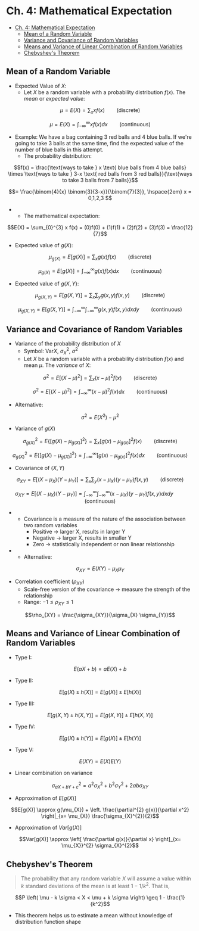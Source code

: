 # Ch. 4: Mathematical Expectation

- [Ch. 4: Mathematical Expectation](#ch-4-mathematical-expectation)
  - [Mean of a Random Variable](#mean-of-a-random-variable)
  - [Variance and Covariance of Random Variables](#variance-and-covariance-of-random-variables)
  - [Means and Variance of Linear Combination of Random Variables](#means-and-variance-of-linear-combination-of-random-variables)
  - [Chebyshev's Theorem](#chebyshevs-theorem)

## Mean of a Random Variable

- Expected Value of $X$:
  - Let $X$ be a random variable with a probability distribution $f(x)$. The *mean* or *expected value*:

```math
\mu = E(X) = \sum_{x} x f(x) \hspace{2em} \text{(discrete)}
```

```math
\mu = E(X) = \int_{-\infty}^{\infty} x f(x)  dx \hspace{2em} \text{(continuous)}
```

  - Example: We have a bag containing 3 red balls and 4 blue balls. If we're going to take 3 balls at the same time, find the expected value of the number of blue balls in this attempt.
    - The probability distribution:

```math
f(x) = \frac{\text{ways to take } x \text{ blue balls from 4 blue balls} \times \text{ways to take } 3-x \text{ red balls from 3 red balls}}{\text{ways to take 3 balls from 7 balls}}
```

```math
= \frac{\binom{4}{x} \binom{3}{3-x}}{\binom{7}{3}}, \hspace{2em} x = 0,1,2,3 
```

- - The mathematical expectation:

```math
E(X) = \sum_{0}^{3} x f(x) = (0)f(0) + (1)f(1) + (2)f(2) + (3)f(3) = \frac{12}{7}
``` 

- Expected value of $g(X)$:

```math
\mu_{g(X)} = E[g(X)] = \sum_{x} g(x) f(x) \hspace{2em} \text{(discrete)}
```

```math
\mu_{g(X)} = E[g(X)] = \int_{-\infty}^{\infty} g(x) f(x)  dx \hspace{2em} \text{(continuous)}
```

- Expected value of $g(X, Y)$:

```math
\mu_{g(X, Y)} = E[g(X, Y)] = \sum_{x}\sum_{y} g(x, y) f(x, y) \hspace{2em} \text{(discrete)}
```

```math
\mu_{g(X, Y)} = E[g(X, Y)] = \int_{-\infty}^{\infty} \int_{-\infty}^{\infty} g(x, y) f(x, y)  dx dy \hspace{2em} \text{(continuous)}
```

## Variance and Covariance of Random Variables

- Variance of the probability distribution of $X$
  - Symbol: $\text{Var} X$, $\sigma_{X}^{2}$, $\sigma^{2}$
  - Let $X$ be a random variable with a probability distribution $f(x)$ and mean $\mu$. The *variance* of $X$:

```math
\sigma^{2} = E \left[ \left(X - \mu \right)^{2} \right] = \sum_{x} \left(x - \mu \right)^{2} f(x)  \hspace{2em} \text{(discrete)}
```

```math
\sigma^{2} = E \left[ \left(X - \mu \right)^{2} \right] = \int_{-\infty}^{\infty} \left(x - \mu \right)^{2} f(x) dx  \hspace{2em} \text{(continuous)}
```

  -  Alternative: 

```math
\sigma^{2} = E(X^2) - \mu^2
```

- Variance of $g(X)$

```math
\sigma_{g(X)}^{2} = E \left\{ \left[g(X) - \mu_{g(X)} \right]^{2} \right\} = \sum_{x} \left[g(x) - \mu_{g(x)} \right]^{2} f(x)  \hspace{2em} \text{(discrete)}
```

```math
\sigma_{g(X)}^{2} = E \left\{ \left[g(X) - \mu_{g(X)} \right]^{2} \right\} = \int_{-\infty}^{\infty} \left[g(x) - \mu_{g(x)} \right]^{2} f(x) dx  \hspace{2em} \text{(continuous)}
```

- Covariance of $(X, Y)$

```math
\sigma_{XY} = E \left[ \left(X - \mu_{X} \right) \left(Y - \mu_{Y} \right) \right] = \sum_{x} \sum_{y} \left(x - \mu_{X} \right) \left(y - \mu_{Y} \right) f(x, y)  \hspace{2em} \text{(discrete)}
```

```math
\sigma_{XY} = E \left[ \left(X - \mu_{X} \right) \left(Y - \mu_{Y} \right) \right] = \int_{-\infty}^{\infty} \int_{-\infty}^{\infty} \left(x - \mu_{X} \right) \left(y - \mu_{Y} \right) f(x, y) dx dy  \hspace{2em} \text{(continuous)}
```

- - Covariance is a measure of the nature of the association between two random variables
    - Positive -> larger X, results in larger Y
    - Negative -> larger X, results in smaller Y
    - Zero -> statistically independent or non linear relationship
- - Alternative:

```math
\sigma_{XY} = E(XY) - \mu_{X} \mu_{Y}
```

- Correlation coefficient ($\rho_{XY}$)
  - Scale-free version of the covariance -> measure the strength of the relationship
  - Range: $-1 \leq \rho_{XY} \leq 1$

```math
\rho_{XY} = \frac{\sigma_{XY}}{\sigma_{X} \sigma_{Y}}
```

## Means and Variance of Linear Combination of Random Variables

- Type I:

```math
E(aX + b) = a E(X) + b
```

- Type II:

```math
E \left[ g(X) \pm h(X) \right] = E \left[ g(X) \right] \pm E \left[ h(X) \right]
```

- Type III:

```math
E \left[ g(X, Y) \pm h(X, Y) \right] = E \left[ g(X, Y) \right] \pm E \left[ h(X, Y) \right]
```

- Type IV:

```math
E \left[ g(X) \pm h(Y) \right] = E \left[ g(X) \right] \pm E \left[ h(Y) \right]
```

- Type V:

```math
E(XY) = E(X) E(Y)
```

- Linear combination on variance

```math
\sigma_{aX+bY+c}^{2} = a^2 \sigma_{X}^{2} + b^2 \sigma_{Y}^{2} + 2ab \sigma_{XY}
```

- Approximation of $E[g(X)]$

```math
E[g(X)] \approx g(\mu_{X}) + \left. \frac{\partial^{2} g(x)}{\partial x^2} \right|_{x= \mu_{X}} \frac{\sigma_{X}^{2}}{2}
```

- Approximation of $Var[g(X)]$

```math
Var[g(X)] \approx \left[ \frac{\partial g(x)}{\partial x} \right]_{x= \mu_{X}}^{2} \sigma_{X}^{2}
```

## Chebyshev's Theorem

> The probability that any random variable $X$ will assume a value within $k$ standard deviations of the mean is at least $1 - 1/k^2$. That is,

```math
P \left( \mu - k \sigma < X < \mu + k \sigma \right) \geq 1 - \frac{1}{k^2}
```

- This theorem helps us to estimate a mean without knowledge of distribution function shape